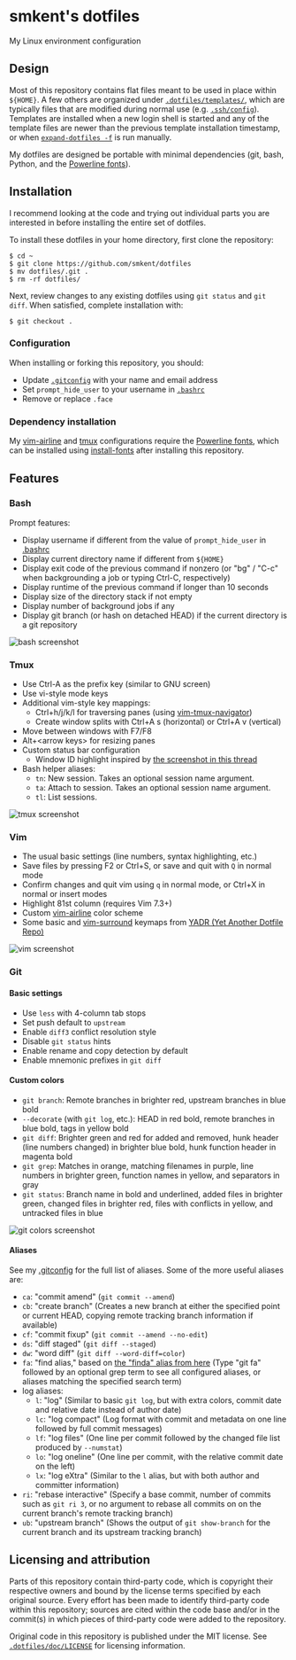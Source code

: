 # smkent's dotfiles

My Linux environment configuration

## Design

Most of this repository contains flat files meant to be used in place within
`${HOME}`. A few others are organized under
[`.dotfiles/templates/`](/.dotfiles/templates/), which are typically files that
are modified during normal use (e.g.
[`.ssh/config`](/.dotfiles/templates/ssh/config_append)). Templates are
installed when a new login shell is started and any of the template files are
newer than the previous template installation timestamp, or when
[`expand-dotfiles -f`](/.dotfiles/bin/expand-dotfiles) is run manually.

My dotfiles are designed be portable with minimal dependencies (git, bash,
Python, and the [Powerline fonts](https://github.com/powerline/fonts)).

## Installation

I recommend looking at the code and trying out individual parts you are
interested in before installing the entire set of dotfiles.

To install these dotfiles in your home directory, first clone the repository:

```shell
$ cd ~
$ git clone https://github.com/smkent/dotfiles
$ mv dotfiles/.git .
$ rm -rf dotfiles/
```

Next, review changes to any existing dotfiles using `git status` and `git diff`.
When satisfied, complete installation with:

```shell
$ git checkout .
```

### Configuration

When installing or forking this repository, you should:

* Update [`.gitconfig`](/.gitconfig) with your name and email address
* Set `prompt_hide_user` to your username in [`.bashrc`](/.bashrc)
* Remove or replace `.face`

### Dependency installation

My [vim-airline](https://github.com/vim-airline/vim-airline) and
[tmux](https://github.com/tmux/tmux) configurations require the [Powerline
fonts](https://github.com/powerline/fonts), which can be installed using
[install-fonts](/.dotfiles/bin/install-fonts) after installing this repository.

## Features

### Bash

Prompt features:

* Display username if different from the value of `prompt_hide_user` in
  [.bashrc](/.bashrc)
* Display current directory name if different from `${HOME}`
* Display exit code of the previous command if nonzero (or "bg" / "C-c" when
  backgrounding a job or typing Ctrl-C, respectively)
* Display runtime of the previous command if longer than 10 seconds
* Display size of the directory stack if not empty
* Display number of background jobs if any
* Display git branch (or hash on detached HEAD) if the current directory is a
  git repository

![bash screenshot](/.dotfiles/img/screenshot-bashrc.png)

### Tmux

* Use Ctrl-A as the prefix key (similar to GNU screen)
* Use vi-style mode keys
* Additional vim-style key mappings:
  * Ctrl+h/j/k/l for traversing panes (using
    [vim-tmux-navigator](https://github.com/christoomey/vim-tmux-navigator))
  * Create window splits with Ctrl+A s (horizontal) or Ctrl+A v (vertical)
* Move between windows with F7/F8
* Alt+&lt;arrow keys&gt; for resizing panes
* Custom status bar configuration
  * Window ID highlight inspired by [the screenshot in this
    thread](http://crunchbang.org/forums/viewtopic.php?id=20504)
* Bash helper aliases:
  * `tn`: New session. Takes an optional session name argument.
  * `ta`: Attach to session. Takes an optional session name argument.
  * `tl`: List sessions.

![tmux screenshot](/.dotfiles/img/screenshot-tmux.png)

### Vim

* The usual basic settings (line numbers, syntax highlighting, etc.)
* Save files by pressing F2 or Ctrl+S, or save and quit with `Q` in normal mode
* Confirm changes and quit vim using `q` in normal mode, or Ctrl+X in normal or
  insert modes
* Highlight 81st column (requires Vim 7.3+)
* Custom [vim-airline](https://github.com/vim-airline/vim-airline) color scheme
* Some basic and [vim-surround](https://github.com/tpope/vim-surround) keymaps
  from [YADR (Yet Another Dotfile Repo)](https://github.com/skwp/dotfiles/)

![vim screenshot](/.dotfiles/img/screenshot-vim.png)

### Git

#### Basic settings

* Use `less` with 4-column tab stops
* Set push default to `upstream`
* Enable `diff3` conflict resolution style
* Disable `git status` hints
* Enable rename and copy detection by default
* Enable mnemonic prefixes in `git diff`

#### Custom colors

* `git branch`: Remote branches in brighter red, upstream branches in blue bold
* `--decorate` (with `git log`, etc.): HEAD in red bold, remote branches in
  blue bold, tags in yellow bold
* `git diff`: Brighter green and red for added and removed, hunk header (line
  numbers changed) in brighter blue bold, hunk function header in magenta bold
* `git grep`: Matches in orange, matching filenames in purple, line numbers in
  brighter green, function names in yellow, and separators in gray
* `git status`: Branch name in bold and underlined, added files in brighter
  green, changed files in brighter red, files with conflicts in yellow, and
  untracked files in blue

![git colors screenshot](/.dotfiles/img/screenshot-git-colors.png)

#### Aliases

See my [.gitconfig](/.gitconfig) for the full list of aliases. Some of the more
useful aliases are:

* `ca`: "commit amend" (`git commit --amend`)
* `cb`: "create branch" (Creates a new branch at either the specified point or
  current HEAD, copying remote tracking branch information if available)
* `cf`: "commit fixup" (`git commit --amend --no-edit`)
* `ds`: "diff staged" (`git diff --staged`)
* `dw`: "word diff" (`git diff --word-diff=color`)
* `fa`: "find alias," based on [the "finda" alias from
  here](http://brettterpstra.com/2014/08/04/shell-tricks-one-git-alias-to-rule-them-all/)
  (Type "git fa" followed by an optional grep term to see all configured
  aliases, or aliases matching the specified search term)
* log aliases:
  * `l`: "log" (Similar to basic `git log`, but with extra colors, commit date
    and relative date instead of author date)
  * `lc`: "log compact" (Log format with commit and metadata on one line
    followed by full commit messages)
  * `lf`: "log files" (One line per commit followed by the changed file list
    produced by `--numstat`)
  * `lo`: "log oneline" (One line per commit, with the relative commit date on
    the left)
  * `lx`: "log eXtra" (Similar to the `l` alias, but with both author and
    committer information)
* `ri`: "rebase interactive" (Specify a base commit, number of commits such as
  `git ri 3`, or no argument to rebase all commits on on the current branch's
  remote tracking branch)
* `ub`: "upstream branch" (Shows the output of `git show-branch` for the
  current branch and its upstream tracking branch)

## Licensing and attribution

Parts of this repository contain third-party code, which is copyright their
respective owners and bound by the license terms specified by each original
source. Every effort has been made to identify third-party code within this
repository; sources are cited within the code base and/or in the commit(s) in
which pieces of third-party code were added to the repository.

Original code in this repository is published under the MIT license. See
[`.dotfiles/doc/LICENSE`](/.dotfiles/doc/LICENSE) for licensing information.
